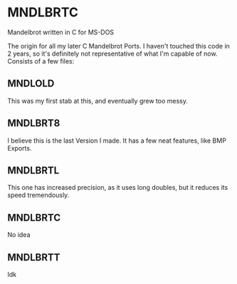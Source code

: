 # MNDLBRTC
 Mandelbrot written in C for MS-DOS

The origin for all my later C Mandelbrot Ports. I haven't touched this code in 2 years, so it's definitely not representative of what I'm capable of now.
Consists of a few files:
## MNDLOLD
This was my first stab at this, and eventually grew too messy.

## MNDLBRT8
I believe this is the last Version I made. It has a few neat features, like BMP Exports.

## MNDLBRTL
This one has increased precision, as it uses long doubles, but it reduces its speed tremendously.

## MNDLBRTC
No idea

## MNDLBRTT
Idk
